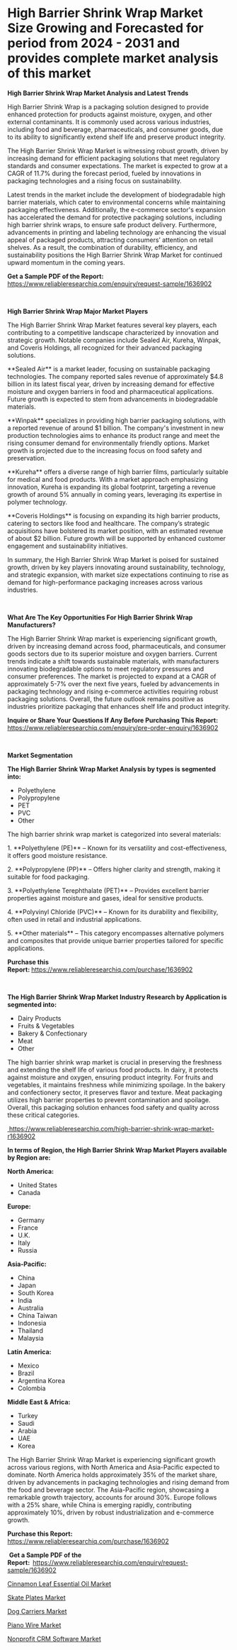 <p><h1>High Barrier Shrink Wrap Market Size Growing and Forecasted for period from 2024 - 2031 and provides complete market analysis of this market</h1></p><p><strong>High Barrier Shrink Wrap Market Analysis and Latest Trends</strong></p>
<p><p>High Barrier Shrink Wrap is a packaging solution designed to provide enhanced protection for products against moisture, oxygen, and other external contaminants. It is commonly used across various industries, including food and beverage, pharmaceuticals, and consumer goods, due to its ability to significantly extend shelf life and preserve product integrity. </p><p>The High Barrier Shrink Wrap Market is witnessing robust growth, driven by increasing demand for efficient packaging solutions that meet regulatory standards and consumer expectations. The market is expected to grow at a CAGR of 11.7% during the forecast period, fueled by innovations in packaging technologies and a rising focus on sustainability. </p><p>Latest trends in the market include the development of biodegradable high barrier materials, which cater to environmental concerns while maintaining packaging effectiveness. Additionally, the e-commerce sector's expansion has accelerated the demand for protective packaging solutions, including high barrier shrink wraps, to ensure safe product delivery. Furthermore, advancements in printing and labeling technology are enhancing the visual appeal of packaged products, attracting consumers’ attention on retail shelves. As a result, the combination of durability, efficiency, and sustainability positions the High Barrier Shrink Wrap Market for continued upward momentum in the coming years.</p></p>
<p><strong>Get a Sample PDF of the Report:&nbsp;</strong> <a href="https://www.reliableresearchiq.com/enquiry/request-sample/1636902">https://www.reliableresearchiq.com/enquiry/request-sample/1636902</a></p>
<p>&nbsp;</p>
<p><strong>High Barrier Shrink Wrap Major Market Players</strong></p>
<p><p>The High Barrier Shrink Wrap Market features several key players, each contributing to a competitive landscape characterized by innovation and strategic growth. Notable companies include Sealed Air, Kureha, Winpak, and Coveris Holdings, all recognized for their advanced packaging solutions.</p><p>**Sealed Air** is a market leader, focusing on sustainable packaging technologies. The company reported sales revenue of approximately $4.8 billion in its latest fiscal year, driven by increasing demand for effective moisture and oxygen barriers in food and pharmaceutical applications. Future growth is expected to stem from advancements in biodegradable materials.</p><p>**Winpak** specializes in providing high barrier packaging solutions, with a reported revenue of around $1 billion. The company's investment in new production technologies aims to enhance its product range and meet the rising consumer demand for environmentally friendly options. Market growth is projected due to the increasing focus on food safety and preservation.</p><p>**Kureha** offers a diverse range of high barrier films, particularly suitable for medical and food products. With a market approach emphasizing innovation, Kureha is expanding its global footprint, targeting a revenue growth of around 5% annually in coming years, leveraging its expertise in polymer technology.</p><p>**Coveris Holdings** is focusing on expanding its high barrier products, catering to sectors like food and healthcare. The company’s strategic acquisitions have bolstered its market position, with an estimated revenue of about $2 billion. Future growth will be supported by enhanced customer engagement and sustainability initiatives.</p><p>In summary, the High Barrier Shrink Wrap Market is poised for sustained growth, driven by key players innovating around sustainability, technology, and strategic expansion, with market size expectations continuing to rise as demand for high-performance packaging increases across various industries.</p></p>
<p>&nbsp;</p>
<p><strong>What Are The Key Opportunities For High Barrier Shrink Wrap Manufacturers?</strong></p>
<p><p>The High Barrier Shrink Wrap market is experiencing significant growth, driven by increasing demand across food, pharmaceuticals, and consumer goods sectors due to its superior moisture and oxygen barriers. Current trends indicate a shift towards sustainable materials, with manufacturers innovating biodegradable options to meet regulatory pressures and consumer preferences. The market is projected to expand at a CAGR of approximately 5-7% over the next five years, fueled by advancements in packaging technology and rising e-commerce activities requiring robust packaging solutions. Overall, the future outlook remains positive as industries prioritize packaging that enhances shelf life and product integrity.</p></p>
<p><strong>Inquire or Share Your Questions If Any Before Purchasing This Report:</strong> <a href="https://www.reliableresearchiq.com/enquiry/pre-order-enquiry/1636902">https://www.reliableresearchiq.com/enquiry/pre-order-enquiry/1636902</a></p>
<p>&nbsp;</p>
<p><strong>Market Segmentation</strong></p>
<p><strong>The High Barrier Shrink Wrap Market Analysis by types is segmented into:</strong></p>
<p><ul><li>Polyethylene</li><li>Polypropylene</li><li>PET</li><li>PVC</li><li>Other</li></ul></p>
<p><p>The high barrier shrink wrap market is categorized into several materials: </p><p>1. **Polyethylene (PE)** – Known for its versatility and cost-effectiveness, it offers good moisture resistance.</p><p>2. **Polypropylene (PP)** – Offers higher clarity and strength, making it suitable for food packaging.</p><p>3. **Polyethylene Terephthalate (PET)** – Provides excellent barrier properties against moisture and gases, ideal for sensitive products.</p><p>4. **Polyvinyl Chloride (PVC)** – Known for its durability and flexibility, often used in retail and industrial applications.</p><p>5. **Other materials** – This category encompasses alternative polymers and composites that provide unique barrier properties tailored for specific applications.</p></p>
<p><strong>Purchase this Report:&nbsp;</strong><a href="https://www.reliableresearchiq.com/purchase/1636902">https://www.reliableresearchiq.com/purchase/1636902</a></p>
<p>&nbsp;</p>
<p><strong>The High Barrier Shrink Wrap Market Industry Research by Application is segmented into:</strong></p>
<p><ul><li>Dairy Products</li><li>Fruits & Vegetables</li><li>Bakery & Confectionary</li><li>Meat</li><li>Other</li></ul></p>
<p><p>The high barrier shrink wrap market is crucial in preserving the freshness and extending the shelf life of various food products. In dairy, it protects against moisture and oxygen, ensuring product integrity. For fruits and vegetables, it maintains freshness while minimizing spoilage. In the bakery and confectionery sector, it preserves flavor and texture. Meat packaging utilizes high barrier properties to prevent contamination and spoilage. Overall, this packaging solution enhances food safety and quality across these critical categories.</p></p>
<p><a href="https://www.reliableresearchiq.com/high-barrier-shrink-wrap-market-r1636902">&nbsp;https://www.reliableresearchiq.com/high-barrier-shrink-wrap-market-r1636902</a></p>
<p><strong>In terms of Region, the High Barrier Shrink Wrap Market Players available by Region are:</strong></p>
<p>
    <p> <strong> North America: </strong>
        <ul>
            <li>United States</li>
            <li>Canada</li>
        </ul>
        </p> 
    <p> <strong> Europe: </strong>
        <ul>
            <li>Germany</li>
            <li>France</li>
            <li>U.K.</li>
            <li>Italy</li>
            <li>Russia</li>
        </ul>
        </p> 
    <p> <strong> Asia-Pacific: </strong>
        <ul>
            <li>China</li>
            <li>Japan</li>
            <li>South Korea</li>
            <li>India</li>
            <li>Australia</li>
            <li>China Taiwan</li>
            <li>Indonesia</li>
            <li>Thailand</li>
            <li>Malaysia</li>
        </ul>
        </p> 
    <p> <strong> Latin America: </strong>
        <ul>
            <li>Mexico</li>
            <li>Brazil</li>
            <li>Argentina Korea</li>
            <li>Colombia</li>
        </ul>
        </p> 
    <p> <strong> Middle East & Africa: </strong>
        <ul>
            <li>Turkey</li>
            <li>Saudi</li>
            <li>Arabia</li>
            <li>UAE</li>
            <li>Korea</li>
        </ul>
    </p>
    </p>
<p><p>The High Barrier Shrink Wrap Market is experiencing significant growth across various regions, with North America and Asia-Pacific expected to dominate. North America holds approximately 35% of the market share, driven by advancements in packaging technologies and rising demand from the food and beverage sector. The Asia-Pacific region, showcasing a remarkable growth trajectory, accounts for around 30%. Europe follows with a 25% share, while China is emerging rapidly, contributing approximately 10%, driven by robust industrialization and e-commerce growth.</p></p>
<p><strong>Purchase this Report: </strong><a href="https://www.reliableresearchiq.com/purchase/1636902">https://www.reliableresearchiq.com/purchase/1636902</a></p>
<p>&nbsp;<strong>Get a Sample PDF of the Report:&nbsp;&nbsp;</strong><a href="https://www.reliableresearchiq.com/enquiry/request-sample/1636902">https://www.reliableresearchiq.com/enquiry/request-sample/1636902</a></p>
<p><strong></strong></p>
<p><p><a href="https://www.linkedin.com/pulse/global-cinnamon-leaf-essential-oil-market-opportunities-4pexe?trackingId=38cvgPwiSUqjRbFXVzgJUg%3D%3D">Cinnamon Leaf Essential Oil Market</a></p><p><a href="https://issuu.com/reportprime-2/docs/skate-plates-market-size-2030.pptx_8c656b74401b34">Skate Plates Market</a></p><p><a href="https://www.linkedin.com/pulse/dog-carriers-market-size-share-growth-analysis-type-application-ptzwe?trackingId=G%2FFK0YbeQWKeF8jskKGK7Q%3D%3D">Dog Carriers Market</a></p><p><a href="https://issuu.com/reportprime-2/docs/piano-wire-market-size-2030.pptx_ba6a6ab10cd9de">Piano Wire Market</a></p><p><a href="https://medium.com/@qggtbyup20/nonprofit-crm-software-market-strategic-insights-product-evolution-and-market-segmentation-in-the-d757ff8347bf">Nonprofit CRM Software Market</a></p></p>